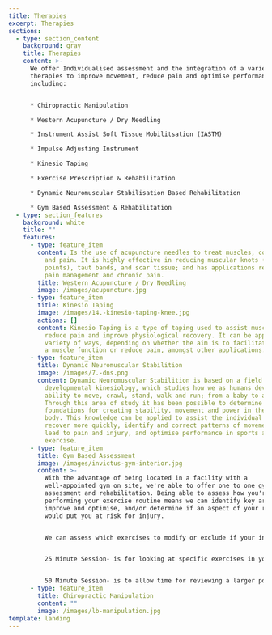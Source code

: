 ```yaml
---
title: Therapies
excerpt: Therapies
sections:
  - type: section_content
    background: gray
    title: Therapies
    content: >-
      We offer Individualised assessment and the integration of a variety of
      therapies to improve movement, reduce pain and optimise performance
      including:


      * Chiropractic Manipulation

      * Western Acupuncture / Dry Needling

      * Instrument Assist Soft Tissue Mobilitsation (IASTM)

      * Impulse Adjusting Instrument

      * Kinesio Taping

      * Exercise Prescription & Rehabilitation

      * Dynamic Neuromuscular Stabilisation Based Rehabilitation

      * Gym Based Assessment & Rehabilitation
  - type: section_features
    background: white
    title: ""
    features:
      - type: feature_item
        content: Is the use of acupuncture needles to treat muscles, connective tissue
          and pain. It is highly effective in reducing muscular knots (trigger
          points), taut bands, and scar tissue; and has applications related to
          pain management and chronic pain.
        title: Western Acupuncture / Dry Needling
        image: /images/acupuncture.jpg
      - type: feature_item
        title: Kinesio Taping
        image: /images/14.-kinesio-taping-knee.jpg
        actions: []
        content: Kinesio Taping is a type of taping used to assist muscular function,
          reduce pain and improve physiological recovery. It can be applied in a
          variety of ways, depending on whether the aim is to facilitate / help
          a muscle function or reduce pain, amongst other applications.
      - type: feature_item
        title: Dynamic Neuromuscular Stabilition
        image: /images/7.-dns.png
        content: Dynamic Neuromuscular Stabilition is based on a field of study called
          developmental kinesiology, which studies how we as humans develop the
          ability to move, crawl, stand, walk and run; from a baby to an adult.
          Through this area of study it has been possible to determine the
          foundations for creating stability, movement and power in the human
          body. This knowledge can be applied to assist the individual in pain
          recover more quickly, identify and correct patterns of movement which
          lead to pain and injury, and optimise performance in sports and
          exercise.
      - type: feature_item
        title: Gym Based Assessment
        image: /images/invictus-gym-interior.jpg
        content: >-
          With the advantage of being located in a facility with a
          well-appointed gym on site, we're able to offer one to one gym-based
          assessment and rehabilitation. Being able to assess how you're
          performing your exercise routine means we can identify key areas to
          improve and optimise, and/or determine if an aspect of your routine
          would put you at risk for injury. 


          We can assess which exercises to modify or exclude if your in an injury phase, and if you would benefit from additional gym-based exercises to accelerate recovery or reduce the chance of injury recurrence. 


          25 Minute Session- is for looking at specific exercises in your routine and/or adding in a specific gym based rehabilitation exercise(s). 


          50 Minute Session- is to allow time for reviewing a larger portion of your exercise routine and for covering gym based rehabilitation or performance exercises as needed.
      - type: feature_item
        title: Chiropractic Manipulation
        content: ""
        image: /images/lb-manipulation.jpg
template: landing
---
```

